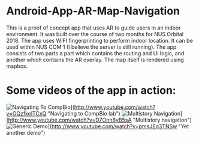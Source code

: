 # Android-App-AR-Map-Navigation

This is a proof of concept app that uses AR to guide users in an indoor environment. It was built over the course of two months for NUS Orbital 2018. 
The app uses WIFI fingerprinting to perform indoor location. It can be used within NUS COM 1 (I believe the server is still running). The app consists of two parts
a part which contains the routing and UI logic, and another which contains the AR overlay. The map itself is rendered using mapbox.

# Some videos of the app in action:
![Navigating To  CompBio](http://img.youtube.com/vi/GQzfkelTCxQ/0.jpg)](http://www.youtube.com/watch?v=GQzfkelTCxQ "Navigating to CompBio lab")
![Multistory Navigation](http://img.youtube.com/vi/D7Onn8yB5sA&t/0.jpg)](http://www.youtube.com/watch?v=D7Onn8yB5sA "Multistory navigation")
![Generic Demo](http://img.youtube.com/vi/pmsJEq3TNSw/0.jpg)](http://www.youtube.com/watch?v=pmsJEq3TNSw "Yet another demo")

